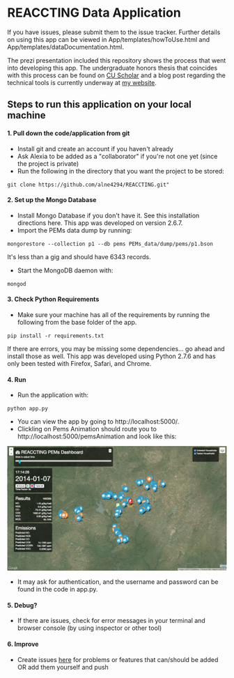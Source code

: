 # REACCTING Data Application

If you have issues, please submit them to the issue tracker.  Further details on using this app can be viewed in App/templates/howToUse.html and App/templates/dataDocumentation.html.

The prezi presentation included this repository shows the process that went into developing this app.  The undergraduate honors thesis that coincides with this process can be found on [CU Scholar](http://scholar.colorado.edu/honr_theses/941/) and a blog post regarding the technical tools is currently underway at [my website](http://alexianewgord.com).

## Steps to run this application on your local machine

#### 1. Pull down the code/application from git

* Install git and create an account if you haven't already
* Ask Alexia to be added as a "collaborator" if you're not one yet (since the project is private)
* Run the following in the directory that you want the project to be stored:
```
git clone https://github.com/alne4294/REACCTING.git"
```

#### 2. Set up the Mongo Database

* Install Mongo Database if you don't have it.  See this installation directions here.  This app was developed on version 2.6.7.
* Import the PEMs data dump by running:
```
mongorestore --collection p1 --db pems PEMs_data/dump/pems/p1.bson
```
It's less than a gig and should have 6343 records.
* Start the MongoDB daemon with:
```
mongod
```

#### 3. Check Python Requirements

* Make sure your machine has all of the requirements by running the following from the base folder of the app. 
```
pip install -r requirements.txt
```
If there are errors, you may be missing some dependencies... go ahead and install those as well.
This app was developed using Python 2.7.6 and has only been tested with Firefox, Safari, and Chrome.

#### 4. Run

* Run the application with:
```
python app.py
```
* You can view the app by going to http://localhost:5000/.  
* Clickling on Pems Animation should route you to http://localhost:5000/pemsAnimation and look like this:

![alt tag](screenshot1.png)

* It may ask for authentication, and the username and password can be found in the code in app.py.

#### 5. Debug?

* If there are issues, check for error messages in your terminal and browser console (by using inspector or other tool)

#### 6. Improve

* Create issues [here](https://github.com/alne4294/REACCTING/issues) for problems or features that can/should be added OR add them yourself and push





